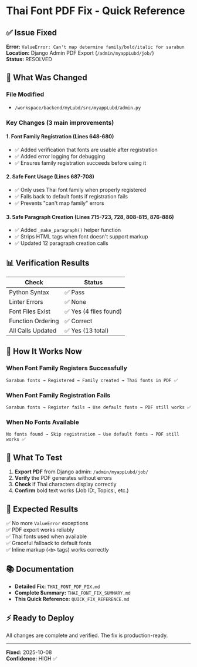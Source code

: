 # Thai Font PDF Fix - Quick Reference

## ✅ Issue Fixed
**Error:** `ValueError: Can't map determine family/bold/italic for sarabun`  
**Location:** Django Admin PDF Export (`/admin/myappLubd/job/`)  
**Status:** RESOLVED

## 🔧 What Was Changed

### File Modified
- `/workspace/backend/myLubd/src/myappLubd/admin.py`

### Key Changes (3 main improvements)

#### 1. Font Family Registration (Lines 648-680)
- ✅ Added verification that fonts are usable after registration
- ✅ Added error logging for debugging
- ✅ Ensures family registration succeeds before using it

#### 2. Safe Font Usage (Lines 687-708)
- ✅ Only uses Thai font family when properly registered
- ✅ Falls back to default fonts if registration fails
- ✅ Prevents "can't map family" errors

#### 3. Safe Paragraph Creation (Lines 715-723, 728, 808-815, 876-886)
- ✅ Added `_make_paragraph()` helper function
- ✅ Strips HTML tags when font doesn't support markup
- ✅ Updated 12 paragraph creation calls

## 📊 Verification Results

| Check | Status |
|-------|--------|
| Python Syntax | ✅ Pass |
| Linter Errors | ✅ None |
| Font Files Exist | ✅ Yes (4 files found) |
| Function Ordering | ✅ Correct |
| All Calls Updated | ✅ Yes (13 total) |

## 🚀 How It Works Now

### When Font Family Registers Successfully
```
Sarabun fonts → Registered → Family created → Thai fonts in PDF ✅
```

### When Font Family Registration Fails
```
Sarabun fonts → Register fails → Use default fonts → PDF still works ✅
```

### When No Fonts Available
```
No fonts found → Skip registration → Use default fonts → PDF still works ✅
```

## 📝 What To Test

1. **Export PDF** from Django admin: `/admin/myappLubd/job/`
2. **Verify** the PDF generates without errors
3. **Check** if Thai characters display correctly
4. **Confirm** bold text works (Job ID:, Topics:, etc.)

## 🎯 Expected Results

✅ No more `ValueError` exceptions  
✅ PDF export works reliably  
✅ Thai fonts used when available  
✅ Graceful fallback to default fonts  
✅ Inline markup (`<b>` tags) works correctly  

## 📚 Documentation

- **Detailed Fix:** `THAI_FONT_PDF_FIX.md`
- **Complete Summary:** `THAI_FONT_FIX_SUMMARY.md`
- **This Quick Reference:** `QUICK_FIX_REFERENCE.md`

## ⚡ Ready to Deploy

All changes are complete and verified. The fix is production-ready.

---

**Fixed:** 2025-10-08  
**Confidence:** HIGH ✅
